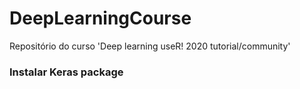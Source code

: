 # DeepLearningCourse

Repositório do curso 'Deep learning useR! 2020 tutorial/community'



### Instalar Keras package